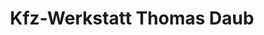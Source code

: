 ---
title: "Kfz-Werkstatt Thomas Daub"
url: /rottenburg-am-neckar/kfz-werkstatt-thomas-daub/
shop: Autowerkstatt
---
